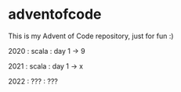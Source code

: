# adventofcode

This is my Advent of Code repository, just for fun :)

2020 : scala : day 1 -> 9

2021 : scala : day 1 -> x

2022 : ??? : ???
